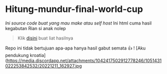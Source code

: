 # Hitung-mundur-final-world-cup
*Ini source code buat yang mau make atau self host*
Ini html cuma hasil kegabutan Rian si anak nolep

> Klik [disini](https://rianetwork.my.id) buat liat hasilnya

Repo ini tidak bertujuan apa-apa hanya hasil gabut semata :+1:
! [Aku pendukung kroatia](https://media.discordapp.net/attachments/1042417502912778246/1051431022253842532/20221211_162927.jpg
